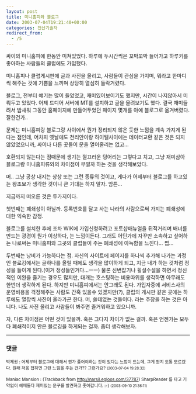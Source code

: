```yaml
---
layout: post
title: 미니홈피와 블로그
date: 2003-07-04T19:21:40+00:00
categories: 전산기술자
redirect_from:
  - /5
---
```


싸이의 미니홈피에 한동안 미쳐있었다. 하루에 두시간씩은 꼬박꼬박 들어가고 하루키를 좋아하는 사람들의 클럽에도 가입했다.

미니홈피나 클럽게시판에 글과 사진을 올리고, 사람들이 관심을 가지며, 뭐라고 한마디씩 해주는 것에 기쁨을 느끼며 상당히 열심히 들락거렸다.

블로그, 전부터 얘기는 많이 들었었고, 재미있어보이기도 했지만, 시간이 나지않아서 미뤄두고 있었다. 어제 드디어 서버에 MT를 설치하고 글을 올려보기도 했다. 결국 재미들려서 밤새워 그동안 홈페이지에 만들어두었던 페이지 몇개를 아예 블로그로 옮겨버렸다. 잘한건가..

문제는 미니홈피랑 블로그랑 사이에서 뭔가 정리되지 않은 듯한 느낌을 계속 가지게 된다는 점인데, 어차피 옛날에도 천리안이랑 하이텔사이에는 데이터교환 같은 것은 되지 않았었으니까, 싸이나 다른 곳들이 문을 열어줄리는 없고...

호환되지 않는다는 점때문에 생기는 껄끄러운 덩어리는 그렇다고 치고, 그냥 재미삼아 블로그랑 미니홈피류와의 차이점이 무얼까 하는 것을 생각해보았다.

머.. 그냥 공상 내지는 상상 또는 그런 종류의 것이고, 게다가 어제부터 블로그를 하고있는 왕초보가 생각한 것이니 큰 기대는 하지 말자. 암튼...

지금까지 떠오른 것은 두가지이다.

첫번째는 폐쇄성이 아닐까. 등록번호를 달고 사는 나라의 사람으로써 가지는 폐쇄성에 대한 익숙한 감정.

블로그를 설치한 후에 조차 WIK에 가입신청하려고 포토샵매뉴얼을 뒤적거리며 배너를 만드는 광경이 뭔가 이상하다, 는 느낌이든다. 그래도 어딘가에 자꾸만 소속하고 싶어하는 나로써는 미니홈피와 그곳의 클럽들이 주는 폐쇄성에 아늑함을 느낀다... 쩝...

두번째는 낭비가 가능하다는 점. 자신의 사이트에 페이지를 하나씩 추가해 나가는 과정인 블로깅에서는 글하나를 올릴 때에도 생각을 많이하게 되고, 지금 내가 하는 것처럼 정성을 들이게 된다.(이거 정성들인거다...ㅡㅡ) 물론 신변잡기나 횡설수설을 하면서 정신적인 이완을 즐기는 경우도 많지만, 대개는 호스팅하는 비용따위를 생각하면 아무래도 한번더 생각하게 된다. 하지만 미니홈피에서는 안그래도 된다. 가입자중에 서비스사의 운영비용을 걱정해주는 사람도 간혹 있을수 있겠지만(?), 클럽의 게시판 같은 곳에는 하루에도 열장씩 사진이 올라가곤 한다. 머, 쓸데없는 것들이다. 라는 주장을 하는 것은 아니다. 나도 사진 올리고 사람들이 봐주면 즐거워하고 있으니까.

자, 다른 차이점은 어떤 것이 있을까. 혹은 그다지 차이가 없는 걸까. 혹은 언젠가는 모두다 폐쇄적이지 안은 블로깅을 하게되는 걸까. 좀더 생각해보자.

* * *

### 댓글



<!--- cmt:2 --->
<!--- mail: --->
<!--- parent:0 --->

<small class=comment>박제권 : 어제부터 블로그에 대해서 뭔가 풀어야하는 것이 있다는 느낌이 드는데, 그게 뭔지 도통 모르겠다. 원래 처음 접하면 그런 느낌을 주는 건가?? 그런가요? <small>(2003-07-04 19:28:32)</small></small>


<!--- cmt:3 --->
<!--- mail: --->
<!--- parent:0 --->

<small class=comment>Maniac Mansion : <!-- ping:3 ---> (Trackback from <a href='http://narsil.egloos.com/37787'>http://narsil.egloos.com/37787</a>) SharpReader 를 타고 기약없이 헤메돌다 재미있는 문구를 발견하고 줏어갑니다. :-) <small>(2003-09-10 21:36:11)</small></small>

